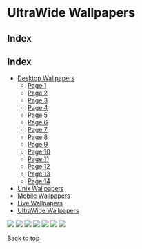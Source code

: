 # UltraWide Wallpapers

## Index

## Index

- [Desktop Wallpapers](https://github.com/D3Ext/aesthetic-wallpapers/blob/main/pages/Desktop.md#desktop-wallpapers)
  - [Page 1](https://github.com/D3Ext/aesthetic-wallpapers/blob/main/pages/Page1.md)
  - [Page 2](https://github.com/D3Ext/aesthetic-wallpapers/blob/main/pages/Page2.md)
  - [Page 3](https://github.com/D3Ext/aesthetic-wallpapers/blob/main/pages/Page3.md)
  - [Page 4](https://github.com/D3Ext/aesthetic-wallpapers/blob/main/pages/Page4.md)
  - [Page 5](https://github.com/D3Ext/aesthetic-wallpapers/blob/main/pages/Page5.md)
  - [Page 6](https://github.com/D3Ext/aesthetic-wallpapers/blob/main/pages/Page6.md)
  - [Page 7](https://github.com/D3Ext/aesthetic-wallpapers/blob/main/pages/Page7.md)
  - [Page 8](https://github.com/D3Ext/aesthetic-wallpapers/blob/main/pages/Page8.md)
  - [Page 9](https://github.com/D3Ext/aesthetic-wallpapers/blob/main/pages/Page9.md)
  - [Page 10](https://github.com/D3Ext/aesthetic-wallpapers/blob/main/pages/Page10.md)
  - [Page 11](https://github.com/D3Ext/aesthetic-wallpapers/blob/main/pages/Page11.md)
  - [Page 12](https://github.com/D3Ext/aesthetic-wallpapers/blob/main/pages/Page12.md)
  - [Page 13](https://github.com/D3Ext/aesthetic-wallpapers/blob/main/pages/Page13.md)
  - [Page 14](https://github.com/D3Ext/aesthetic-wallpapers/blob/main/pages/Page14.md)
- [Unix Wallpapers](https://github.com/D3Ext/aesthetic-wallpapers/blob/main/pages/Unix.md)
- [Mobile Wallpapers](https://github.com/D3Ext/aesthetic-wallpapers/blob/main/pages/Mobile.md#mobile-wallpapers)
- [Live Wallpapers](https://github.com/D3Ext/aesthetic-wallpapers/blob/main/pages/Live.md#live-wallpapers)
- [UltraWide Wallpapers](https://github.com/D3Ext/aesthetic-wallpapers/blob/main/pages/Mobile.md#ultrawide-wallpapers)

<img src="https://raw.githubusercontent.com/D3Ext/aesthetic-wallpapers/main/images/images/Bix57su7.png">

<img src="https://raw.githubusercontent.com/D3Ext/aesthetic-wallpapers/main/images/images/Computerized_Art_3440x1440_7.jpg">

<img src="https://raw.githubusercontent.com/D3Ext/aesthetic-wallpapers/main/images/images/Luffy_from_One_Piece_5160x2160.jpeg">

<img src="https://raw.githubusercontent.com/D3Ext/aesthetic-wallpapers/main/images/images/Nepal_5160x2160.png">

<img src="https://raw.githubusercontent.com/D3Ext/aesthetic-wallpapers/main/images/images/Z5hj_CoA.png">

<img src="https://raw.githubusercontent.com/D3Ext/aesthetic-wallpapers/main/images/images/rbaOz2Xi.png">

<img src="https://raw.githubusercontent.com/D3Ext/aesthetic-wallpapers/main/images/images/ultrawide_island.png">

[Back to top](#Index)

